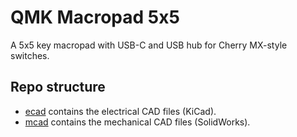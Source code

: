 # QMK Macropad 5x5

A 5x5 key macropad with USB-C and USB hub for Cherry MX-style switches.

## Repo structure

* [ecad](ecad) contains the electrical CAD files (KiCad).
* [mcad](mcad) contains the mechanical CAD files (SolidWorks).
